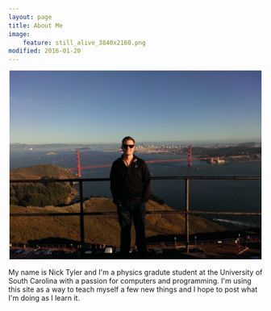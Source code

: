 ```yaml
---
layout: page
title: About Me
image:
    feature: still_alive_3840x2160.png
modified: 2016-01-20
---
```


<div style="text-align: center"><img src="/images/me_2.jpg", style="width: 500px;" /></div>

My name is Nick Tyler and I'm a physics gradute student at the University
of South Carolina with a passion for computers and programming.  I'm using
this site as a way to teach myself a few new things and I hope to post 
what I'm doing as I learn it.

<script>
  (function(i,s,o,g,r,a,m){i['GoogleAnalyticsObject']=r;i[r]=i[r]||function(){
  (i[r].q=i[r].q||[]).push(arguments)},i[r].l=1*new Date();a=s.createElement(o),
  m=s.getElementsByTagName(o)[0];a.async=1;a.src=g;m.parentNode.insertBefore(a,m)
  })(window,document,'script','//www.google-analytics.com/analytics.js','ga');

  ga('create', 'UA-72714958-1', 'auto');
  ga('send', 'pageview');

</script>